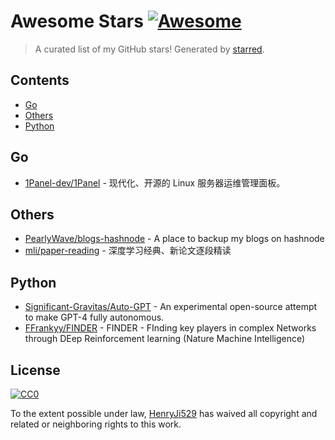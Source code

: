 <!--lint disable awesome-contributing awesome-license awesome-list-item match-punctuation no-repeat-punctuation no-undefined-references awesome-spell-check-->
# Awesome Stars [![Awesome](https://awesome.re/badge.svg)](https://github.com/sindresorhus/awesome)

> A curated list of my GitHub stars! Generated by [starred](https://github.com/maguowei/starred).

## Contents

- [Go](#go)
- [Others](#others)
- [Python](#python)

## Go 

- [1Panel-dev/1Panel](https://github.com/1Panel-dev/1Panel) - 现代化、开源的 Linux 服务器运维管理面板。

## Others 

- [PearlyWave/blogs-hashnode](https://github.com/PearlyWave/blogs-hashnode) - A place to backup my blogs on hashnode
- [mli/paper-reading](https://github.com/mli/paper-reading) - 深度学习经典、新论文逐段精读

## Python 

- [Significant-Gravitas/Auto-GPT](https://github.com/Significant-Gravitas/Auto-GPT) - An experimental open-source attempt to make GPT-4 fully autonomous.
- [FFrankyy/FINDER](https://github.com/FFrankyy/FINDER) - FINDER - FInding key players in complex Networks through DEep Reinforcement learning (Nature Machine Intelligence)


## License

[![CC0](http://mirrors.creativecommons.org/presskit/buttons/88x31/svg/cc-zero.svg)](https://creativecommons.org/publicdomain/zero/1.0/)

To the extent possible under law, [HenryJi529](https://github.com/HenryJi529) has waived all copyright and related or neighboring rights to this work.

